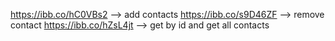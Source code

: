 https://ibb.co/hC0VBs2 --> add contacts
https://ibb.co/s9D46ZF --> remove contact
https://ibb.co/hZsL4jt --> get by id and get all contacts
